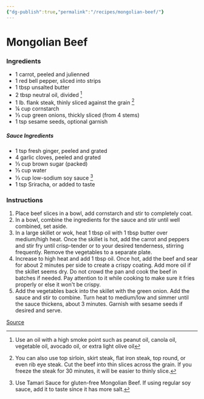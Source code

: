 ```yaml
---
{"dg-publish":true,"permalink":"/recipes/mongolian-beef/"}
---
```


# Mongolian Beef
### Ingredients
- 1 carrot, peeled and julienned
- 1 red bell pepper, sliced into strips
- 1 tbsp unsalted butter
- 2 tbsp neutral oil, divided [^1]
- 1 lb. flank steak, thinly sliced against the grain [^2]
- ¼ cup cornstarch
- ⅓ cup green onions, thickly sliced (from 4 stems)
- 1 tsp sesame seeds, optional garnish
##### Sauce Ingredients
- 1 tsp fresh ginger, peeled and grated
- 4 garlic cloves, peeled and grated
- ⅓ cup brown sugar (packed)
- ⅓ cup water
- ⅓ cup low-sodium soy sauce [^3]
- 1 tsp Sriracha, or added to taste
### Instructions
1. Place beef slices in a bowl, add cornstarch and stir to completely coat.
2. In a bowl, combine the ingredients for the sauce and stir until well combined, set aside.
3. In a large skillet or wok, heat 1 tbsp oil with 1 tbsp butter over medium/high heat. Once the skillet is hot, add the carrot and peppers and stir fry until crisp-tender or to your desired tenderness, stirring frequently. Remove the vegetables to a separate plate.
4. Increase to high heat and add 1 tbsp oil. Once hot, add the beef and sear for about 2 minutes per side to create a crispy coating. Add more oil if the skillet seems dry. Do not crowd the pan and cook the beef in batches if needed. Pay attention to it while cooking to make sure it fries properly or else it won't be crispy. 
5. Add the vegetables back into the skillet with the green onion. Add the sauce and stir to combine. Turn heat to medium/low and simmer until the sauce thickens, about 3 minutes. Garnish with sesame seeds if desired and serve.

[Source](https://natashaskitchen.com/mongolian-beef/) 

[^1]: Use an oil with a high smoke point such as peanut oil, canola oil, vegetable oil, avocado oil, or extra light olive oil
[^2]: You can also use top sirloin, skirt steak, flat iron steak, top round, or even rib eye steak. Cut the beef into thin slices across the grain. If you freeze the steak for 30 minutes, it will be easier to thinly slice.
[^3]: Use Tamari Sauce for gluten-free Mongolian Beef. If using regular soy sauce, add it to taste since it has more salt.